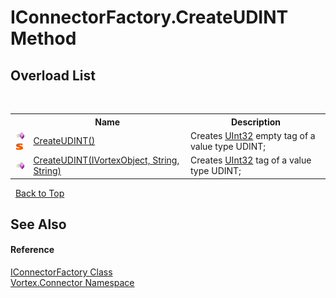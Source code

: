 # IConnectorFactory.CreateUDINT Method 
 


## Overload List
&nbsp;<table><tr><th></th><th>Name</th><th>Description</th></tr><tr><td>![Public method](media/pubmethod.gif "Public method")![Static member](media/static.gif "Static member")</td><td><a href="M_Vortex_Connector_IConnectorFactory_CreateUDINT.md">CreateUDINT()</a></td><td>
Creates <a href="http://msdn2.microsoft.com/en-us/library/ctys3981" target="_blank">UInt32</a> empty tag of a value type UDINT;</td></tr><tr><td>![Public method](media/pubmethod.gif "Public method")</td><td><a href="M_Vortex_Connector_IConnectorFactory_CreateUDINT_1.md">CreateUDINT(IVortexObject, String, String)</a></td><td>
Creates <a href="http://msdn2.microsoft.com/en-us/library/ctys3981" target="_blank">UInt32</a> tag of a value type UDINT;</td></tr></table>&nbsp;
<a href="#iconnectorfactory.createudint-method">Back to Top</a>

## See Also


#### Reference
<a href="T_Vortex_Connector_IConnectorFactory.md">IConnectorFactory Class</a><br /><a href="N_Vortex_Connector.md">Vortex.Connector Namespace</a><br />